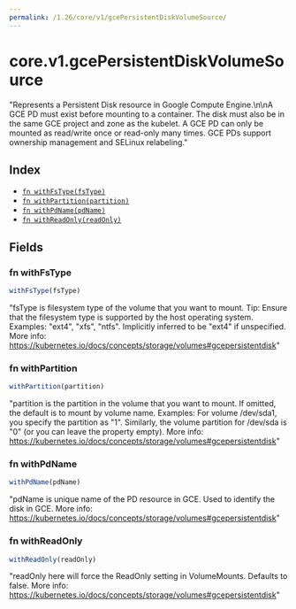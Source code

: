 ```yaml
---
permalink: /1.26/core/v1/gcePersistentDiskVolumeSource/
---
```


# core.v1.gcePersistentDiskVolumeSource

"Represents a Persistent Disk resource in Google Compute Engine.\n\nA GCE PD must exist before mounting to a container. The disk must also be in the same GCE project and zone as the kubelet. A GCE PD can only be mounted as read/write once or read-only many times. GCE PDs support ownership management and SELinux relabeling."

## Index

* [`fn withFsType(fsType)`](#fn-withfstype)
* [`fn withPartition(partition)`](#fn-withpartition)
* [`fn withPdName(pdName)`](#fn-withpdname)
* [`fn withReadOnly(readOnly)`](#fn-withreadonly)

## Fields

### fn withFsType

```ts
withFsType(fsType)
```

"fsType is filesystem type of the volume that you want to mount. Tip: Ensure that the filesystem type is supported by the host operating system. Examples: \"ext4\", \"xfs\", \"ntfs\". Implicitly inferred to be \"ext4\" if unspecified. More info: https://kubernetes.io/docs/concepts/storage/volumes#gcepersistentdisk"

### fn withPartition

```ts
withPartition(partition)
```

"partition is the partition in the volume that you want to mount. If omitted, the default is to mount by volume name. Examples: For volume /dev/sda1, you specify the partition as \"1\". Similarly, the volume partition for /dev/sda is \"0\" (or you can leave the property empty). More info: https://kubernetes.io/docs/concepts/storage/volumes#gcepersistentdisk"

### fn withPdName

```ts
withPdName(pdName)
```

"pdName is unique name of the PD resource in GCE. Used to identify the disk in GCE. More info: https://kubernetes.io/docs/concepts/storage/volumes#gcepersistentdisk"

### fn withReadOnly

```ts
withReadOnly(readOnly)
```

"readOnly here will force the ReadOnly setting in VolumeMounts. Defaults to false. More info: https://kubernetes.io/docs/concepts/storage/volumes#gcepersistentdisk"